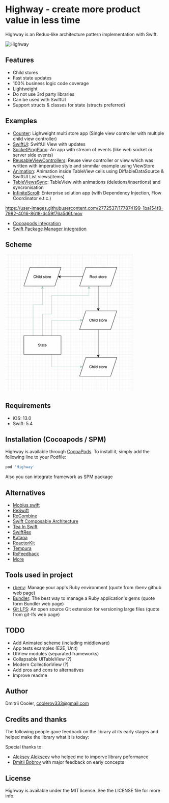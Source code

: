 
# Highway - create more product value in less time

Highway is an Redux-like architecture pattern implementation with Swift.

<img src="Resources/jared-murray-NSuufgf-BME-unsplash.jpg" alt="Highway" width="400"/>

## Features

- Child stores
- Fast state updates
- 100% business logic code coverage
- Lightweight
- Do not use 3rd party libraries
- Can be used with SwiftUI
- Support structs & classes for state (structs preferred)

## Examples

- [Counter](https://github.com/cooler333/Highway/tree/main/Examples/Counter): Lighweight multi store app (Single view controller with multiple child view controller)
- [SwiftUI](https://github.com/cooler333/Highway/blob/main/Examples/Counter/Counter/UILayer/Main/View/MainView.swift): SwiftUI View with updates
- [SocketPingPong](https://github.com/cooler333/Highway/tree/main/Examples/SocketPingPong): An app with stream of events (like web socket or server side events)
- [ReusableViewControllers](https://github.com/cooler333/Highway/tree/main/Examples/ReusableViewControllers): Reuse view controller or view which was written with imperative style and simmilar example using ViewStore
- [Animation](https://github.com/cooler333/Highway/tree/main/Examples/Animation): Animation inside TableView cells using DiffableDataSource & SwiftUI List views(items)
- [TableViewsSync](https://github.com/cooler333/Highway/tree/main/Examples/TableViewsSync): TableView with animations (deletions/insertions) and syncronisation
- [InfiniteScroll](https://github.com/cooler333/Highway/tree/main/Examples/InfiniteScroll): Enterprise solution app (with Dependency Injection, Flow Coordinator e.t.c.)

https://user-images.githubusercontent.com/2772537/177874199-1ba154f8-7982-4016-8618-dc59f76a5d6f.mov

- [Cocoapods integration](https://github.com/cooler333/Highway/tree/main/Examples/PodExample)
- [Swift Package Manager integration](https://github.com/cooler333/Highway/tree/main/Examples/SPMExample)

## Scheme

<img src="Resources/ChildStoreScheme.png" alt="Scheme" width="400"/>

## Requirements

- iOS: 13.0
- Swift: 5.4

## Installation (Cocoapods / SPM)

Highway is available through [CocoaPods](https://cocoapods.org). To install
it, simply add the following line to your Podfile:

```ruby
pod 'Highway'
```

Also you can integrate framework as SPM package

## Alternatives

- [Mobius.swift](https://github.com/spotify/Mobius.swift)
- [ReSwift](https://github.com/ReSwift/ReSwift)
- [ReCombine](https://github.com/ReCombine/ReCombine)
- [Swift Composable Architecture](https://github.com/pointfreeco/swift-composable-architecture)
- [Tea In Swift](https://github.com/chriseidhof/tea-in-swift)
- [SwiftRex](https://github.com/SwiftRex/SwiftRex)
- [Katana](https://github.com/BendingSpoons/katana-swift)
- [ReactorKit](https://github.com/ReactorKit/ReactorKit)
- [Tempura](https://github.com/BendingSpoons/tempura-swift)
- [RxFeedback](https://github.com/NoTests/RxFeedback.swift)
- [More](https://github.com/onmyway133/awesome-ios-architecture#unidirectional-data-flow)

## Tools used in project

- [rbenv](https://github.com/rbenv/rbenv): Manage your app's Ruby environment (quote from rbenv github web page)
- [Bundler](https://bundler.io): The best way to manage a Ruby application's gems (quote form Bundler web page)
- [Git LFS](https://git-lfs.github.com): An open source Git extension for versioning large files (quote from git-lfs web page)

## TODO

- Add Animated scheme (including middleware)
- App tests examples (E2E, Unit)
- UIView modules (separated frameworks)
- Collapsable UITableView (?)
- Modern CollectionView (?)
- Add pros and cons to alternatives
- Improve readme

## Author

Dmitrii Cooler, coolerov333@gmail.com

## Credits and thanks

The following people gave feedback on the library at its early stages and helped make the library what it is today:

Special thanks to:

- [Aleksey Alekseev](https://github.com/joyalex) who helped me to imporve library peformance
- [Dmitii Bobrov](https://github.com/dimabobrov) with major feedback on early concepts 

## License

Highway is available under the MIT license. See the LICENSE file for more info.
